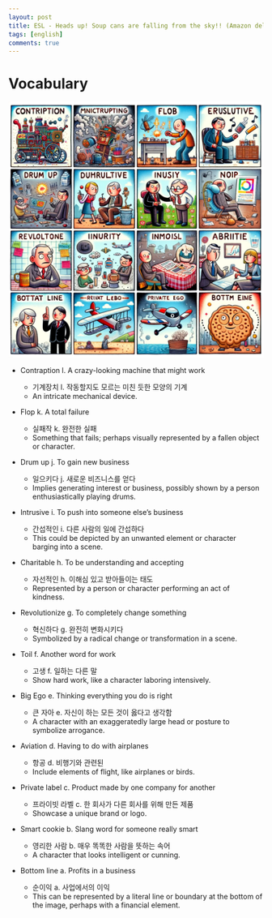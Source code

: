 ```yaml
---
layout: post
title: ESL - Heads up! Soup cans are falling from the sky!! (Amazon delivery takes to the air...)
tags: [english]
comments: true
---
```


# Vocabulary
![Image](/assets/img/2023-12-06/vocabulary.png)

- Contraption l. A crazy-looking machine that might work
    - 기계장치 l. 작동할지도 모르는 미친 듯한 모양의 기계
    - An intricate mechanical device.

- Flop k. A total failure
    - 실패작 k. 완전한 실패
    - Something that fails; perhaps visually represented by a fallen object or character.

- Drum up j. To gain new business
    - 일으키다 j. 새로운 비즈니스를 얻다
    - Implies generating interest or business, possibly shown by a person enthusiastically playing drums.

- Intrusive i. To push into someone else’s business
    - 간섭적인 i. 다른 사람의 일에 간섭하다
    - This could be depicted by an unwanted element or character barging into a scene.

- Charitable h. To be understanding and accepting
    - 자선적인 h. 이해심 있고 받아들이는 태도
    - Represented by a person or character performing an act of kindness.

- Revolutionize g. To completely change something
    - 혁신하다 g. 완전히 변화시키다
    - Symbolized by a radical change or transformation in a scene.

- Toil f. Another word for work
    - 고생 f. 일하는 다른 말
    - Show hard work, like a character laboring intensively.

- Big Ego e. Thinking everything you do is right
    - 큰 자아 e. 자신이 하는 모든 것이 옳다고 생각함
    - A character with an exaggeratedly large head or posture to symbolize arrogance.

- Aviation d. Having to do with airplanes
    - 항공 d. 비행기와 관련된
    - Include elements of flight, like airplanes or birds.

- Private label c. Product made by one company for another
    - 프라이빗 라벨 c. 한 회사가 다른 회사를 위해 만든 제품
    - Showcase a unique brand or logo.

- Smart cookie b. Slang word for someone really smart
    - 영리한 사람 b. 매우 똑똑한 사람을 뜻하는 속어
    - A character that looks intelligent or cunning.

- Bottom line a. Profits in a business
    - 순이익 a. 사업에서의 이익
    - This can be represented by a literal line or boundary at the bottom of the image, perhaps with a financial element.